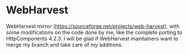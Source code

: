 WebHarvest
==========

WebHarvest mirror (https://sourceforge.net/projects/web-harvest), with some modifications on the code done by me, like the complete porting to HttpComponents 4.2.3. I will be glad if WebHarvest maintainers want to merge my branch and take care of my additions.